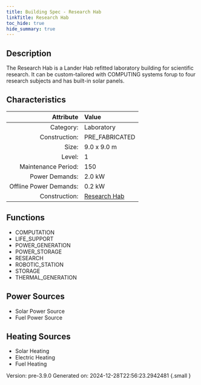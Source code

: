 ```yaml
---
title: Building Spec - Research Hab
linkTitle: Research Hab
toc_hide: true
hide_summary: true
---
```


## Description
The Research Hab is a Lander Hab refitted laboratory building for scientific research. It can be custom-tailored with COMPUTING systems forup to four research subjects and has built-in solar panels.

## Characteristics

| Attribute      | Value |
|--------:|:------|
|Category:|Laboratory|
|Construction:|PRE_FABRICATED|
|Size:|9.0 x 9.0 m|
|Level:|1|
|Maintenance Period:|150|
|Power Demands:|2.0 kW|
|Offline Power Demands:|0.2 kW|
|Construction:|[Research Hab](/docs/definitions/construction/research-hab)|

## Functions
      
- COMPUTATION
- LIFE_SUPPORT
- POWER_GENERATION
- POWER_STORAGE
- RESEARCH
- ROBOTIC_STATION
- STORAGE
- THERMAL_GENERATION


## Power Sources
      
- Solar Power Source
- Fuel Power Source

## Heating Sources

- Solar Heating
- Electric Heating
- Fuel Heating

Version: pre-3.9.0 Generated on: 2024-12-28T22:56:23.2942481
{.small }